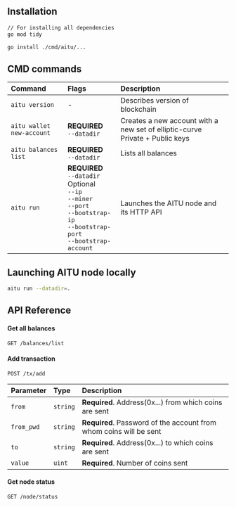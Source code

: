 ## Installation
```bash
// For installing all dependencies
go mod tidy

go install ./cmd/aitu/...
```

## CMD commands

| Command | Flags     | Description                       |
| :-------- | :------- | :-------------------------------- |
| `aitu version`      | - | Describes version of blockchain |
| `aitu wallet new-account`      | **REQUIRED**<br/>`--datadir` | Creates a new account with a new set of elliptic-curve Private + Public keys |
| `aitu balances list`      | **REQUIRED**<br/>`--datadir` | Lists all balances |
| `aitu run`      | **REQUIRED**<br/>`--datadir`<br/>Optional<br/>`--ip`<br/>`--miner`<br/>`--port`<br/>`--bootstrap-ip`<br/>`--bootstrap-port`<br/>`--bootstrap-account`| Launches the AITU node and its HTTP API |

## Launching AITU node locally

```bash
aitu run --datadir=.
```

## API Reference

#### Get all balances

```http
GET /balances/list
```

#### Add transaction

```http
POST /tx/add
```
| Parameter | Type     | Description                |
| :-------- | :------- | :------------------------- |
| `from` | `string` | **Required**. Address(0x...) from which coins are sent |
| `from_pwd` | `string` | **Required**. Password of the account from whom coins will be sent |
| `to` | `string` | **Required**. Address(0x...) to which coins are sent |
| `value` | `uint` | **Required**. Number of coins sent |

#### Get node status

```http
GET /node/status
```